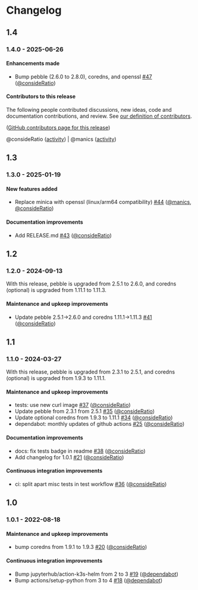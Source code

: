 # Changelog

## 1.4

### 1.4.0 - 2025-06-26

#### Enhancements made

- Bump pebble (2.6.0 to 2.8.0), coredns, and openssl [#47](https://github.com/jupyterhub/pebble-helm-chart/pull/47) ([@consideRatio](https://github.com/consideRatio))

#### Contributors to this release

The following people contributed discussions, new ideas, code and documentation contributions, and review.
See [our definition of contributors](https://github-activity.readthedocs.io/en/latest/#how-does-this-tool-define-contributions-in-the-reports).

([GitHub contributors page for this release](https://github.com/jupyterhub/pebble-helm-chart/graphs/contributors?from=2025-01-18&to=2025-07-26&type=c))

@consideRatio ([activity](https://github.com/search?q=repo%3Ajupyterhub%2Fpebble-helm-chart+involves%3AconsideRatio+updated%3A2025-01-18..2025-07-26&type=Issues)) | @manics ([activity](https://github.com/search?q=repo%3Ajupyterhub%2Fpebble-helm-chart+involves%3Amanics+updated%3A2025-01-18..2025-07-26&type=Issues))

## 1.3

### 1.3.0 - 2025-01-19

#### New features added

- Replace minica with openssl (linux/arm64 compatibility) [#44](https://github.com/jupyterhub/pebble-helm-chart/pull/44) ([@manics](https://github.com/manics), [@consideRatio](https://github.com/consideRatio))

#### Documentation improvements

- Add RELEASE.md [#43](https://github.com/jupyterhub/pebble-helm-chart/pull/43) ([@consideRatio](https://github.com/consideRatio))

## 1.2

### 1.2.0 - 2024-09-13

With this release, pebble is upgraded from 2.5.1 to 2.6.0, and coredns
(optional) is upgraded from 1.11.1 to 1.11.3.

#### Maintenance and upkeep improvements

- Update pebble 2.5.1->2.6.0 and coredns 1.11.1->1.11.3 [#41](https://github.com/jupyterhub/pebble-helm-chart/pull/41) ([@consideRatio](https://github.com/consideRatio))

## 1.1

### 1.1.0 - 2024-03-27

With this release, pebble is upgraded from 2.3.1 to 2.5.1, and coredns
(optional) is upgraded from 1.9.3 to 1.11.1.

#### Maintenance and upkeep improvements

- tests: use new curl image [#37](https://github.com/jupyterhub/pebble-helm-chart/pull/37) ([@consideRatio](https://github.com/consideRatio))
- Update pebble from 2.3.1 from 2.5.1 [#35](https://github.com/jupyterhub/pebble-helm-chart/pull/35) ([@consideRatio](https://github.com/consideRatio))
- Update optional coredns from 1.9.3 to 1.11.1 [#34](https://github.com/jupyterhub/pebble-helm-chart/pull/34) ([@consideRatio](https://github.com/consideRatio))
- dependabot: monthly updates of github actions [#25](https://github.com/jupyterhub/pebble-helm-chart/pull/25) ([@consideRatio](https://github.com/consideRatio))

#### Documentation improvements

- docs: fix tests badge in readme [#38](https://github.com/jupyterhub/pebble-helm-chart/pull/38) ([@consideRatio](https://github.com/consideRatio))
- Add changelog for 1.0.1 [#21](https://github.com/jupyterhub/pebble-helm-chart/pull/21) ([@consideRatio](https://github.com/consideRatio))

#### Continuous integration improvements

- ci: split apart misc tests in test workflow [#36](https://github.com/jupyterhub/pebble-helm-chart/pull/36) ([@consideRatio](https://github.com/consideRatio))

## 1.0

### 1.0.1 - 2022-08-18

#### Maintenance and upkeep improvements

- bump coredns from 1.9.1 to 1.9.3 [#20](https://github.com/jupyterhub/pebble-helm-chart/pull/20) ([@consideRatio](https://github.com/consideRatio))

#### Continuous integration improvements

- Bump jupyterhub/action-k3s-helm from 2 to 3 [#19](https://github.com/jupyterhub/pebble-helm-chart/pull/19) ([@dependabot](https://github.com/dependabot))
- Bump actions/setup-python from 3 to 4 [#18](https://github.com/jupyterhub/pebble-helm-chart/pull/18) ([@dependabot](https://github.com/dependabot))
